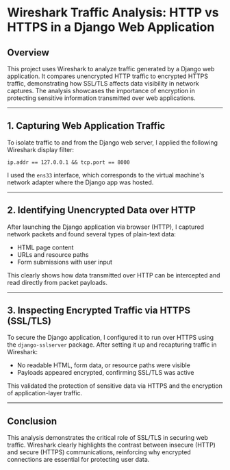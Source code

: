 # Wireshark Traffic Analysis: HTTP vs HTTPS in a Django Web Application

## Overview
This project uses Wireshark to analyze traffic generated by a Django web application. It compares unencrypted HTTP traffic to encrypted HTTPS traffic, demonstrating how SSL/TLS affects data visibility in network captures. The analysis showcases the importance of encryption in protecting sensitive information transmitted over web applications.

---

## 1. Capturing Web Application Traffic

To isolate traffic to and from the Django web server, I applied the following Wireshark display filter:

```Wireshark
ip.addr == 127.0.0.1 && tcp.port == 8000
```

I used the `ens33` interface, which corresponds to the virtual machine's network adapter where the Django app was hosted.

---

## 2. Identifying Unencrypted Data over HTTP

After launching the Django application via browser (HTTP), I captured network packets and found several types of plain-text data:

- HTML page content
- URLs and resource paths
- Form submissions with user input

This clearly shows how data transmitted over HTTP can be intercepted and read directly from packet payloads.

---

## 3. Inspecting Encrypted Traffic via HTTPS (SSL/TLS)

To secure the Django application, I configured it to run over HTTPS using the `django-sslserver` package. After setting it up and recapturing traffic in Wireshark:

- No readable HTML, form data, or resource paths were visible
- Payloads appeared encrypted, confirming SSL/TLS was active

This validated the protection of sensitive data via HTTPS and the encryption of application-layer traffic.

---

## Conclusion

This analysis demonstrates the critical role of SSL/TLS in securing web traffic. Wireshark clearly highlights the contrast between insecure (HTTP) and secure (HTTPS) communications, reinforcing why encrypted connections are essential for protecting user data.
